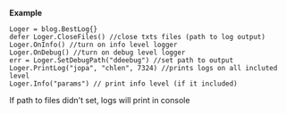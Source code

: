 **Example**

```
Loger = blog.BestLog{}
defer Loger.CloseFiles() //close txts files (path to log output)
Loger.OnInfo() //turn on info level logger 
Loger.OnDebug() //turn on debug level logger 
err = Loger.SetDebugPath("ddeebug") //set path to output
Loger.PrintLog("jopa", "chlen", 7324) //prints logs on all incluted level
Loger.Info("params") // print info level (if it included)
```
 If path to files didn't set, logs will print in console